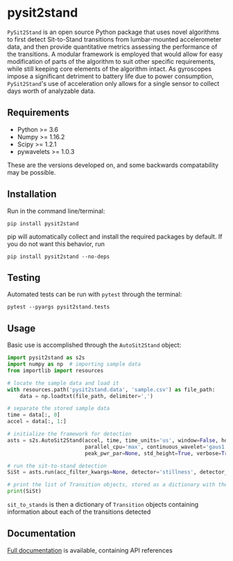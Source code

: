 # pysit2stand
``PySit2Stand`` is an open source Python package that uses novel algorithms to first detect Sit-to-Stand transitions 
from lumbar-mounted accelerometer data, and then provide quantitative metrics assessing the performance of the 
transitions. A modular framework is employed that would allow for easy modification of parts of the algorithm to suit 
other specific requirements, while still keeping core elements of the algorithm intact. As gyroscopes impose a 
significant detriment to battery life due to power consumption, ``PySit2Stand``'s use of acceleration only allows for
a single sensor to collect days worth of analyzable data.


## Requirements

- Python >= 3.6
- Numpy >= 1.16.2
- Scipy >= 1.2.1
- pywavelets >= 1.0.3

These are the versions developed on, and some backwards compatability may be possible.

## Installation

Run in the command line/terminal:

```shell script
pip install pysit2stand
```

pip will automatically collect and install the required packages by default. If you do not want this behavior, run

```shell script
pip install pysit2stand --no-deps
```


## Testing

Automated tests can be run with ``pytest`` through the terminal:

```shell script
pytest --pyargs pysit2stand.tests
```

## Usage

Basic use is accomplished through the ``AutoSit2Stand`` object:

```python
import pysit2stand as s2s
import numpy as np  # importing sample data
from importlib import resources

# locate the sample data and load it
with resources.path('pysit2stand.data', 'sample.csv') as file_path:
    data = np.loadtxt(file_path, delimiter=',')

# separate the stored sample data
time = data[:, 0]
accel = data[:, 1:]

# initialize the framework for detection
asts = s2s.AutoSit2Stand(accel, time, time_units='us', window=False, hours=('08:00', '20:00'), parallel=False, 
                         parallel_cpu='max', continuous_wavelet='gaus1', peak_pwr_band=[0.0, 0.5], 
                         peak_pwr_par=None, std_height=True, verbose=True)

# run the sit-to-stand detection
SiSt = asts.run(acc_filter_kwargs=None, detector='stillness', detector_kwargs=None)

# print the list of Transition objects, stored as a dictionary with the time they occurred
print(SiSt)
```

`sit_to_stands` is then a dictionary of `Transition` objects containing information about each of the transitions 
detected


## Documentation

[Full documentation](https://pysit2stand.readthedocs.io/en/latest/) is available, containing API references



